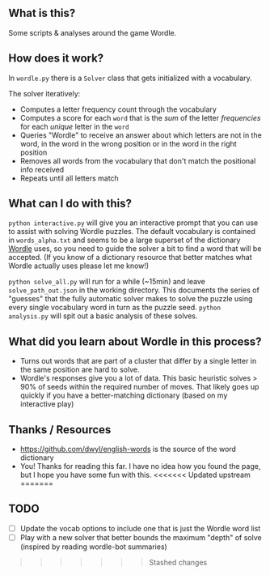 ## What is this?
Some scripts & analyses around the game Wordle.

## How does it work?
In `wordle.py` there is a `Solver` class that gets initialized with a vocabulary.

The solver iteratively:
- Computes a letter frequency count through the vocabulary
- Computes a score for each `word` that is the _sum_ of the letter _frequencies_ for each _unique_ letter in the `word`
- Queries "Wordle" to receive an answer about which letters are not in the word, in the word in the wrong position or in the word in the right position
- Removes all words from the vocabulary that don't match the positional info received
- Repeats until all letters match

## What can I do with this?
`python interactive.py` will give you an interactive prompt that you can use to assist with solving Wordle puzzles. The default vocabulary is contained in `words_alpha.txt` and seems to be a large superset of the dictionary [Wordle](https://www.powerlanguage.co.uk/wordle/) uses, so you need to guide the solver a bit to find a word that will be accepted. (If you know of a dictionary resource that better matches what Wordle actually uses please let me know!)

`python solve_all.py` will run for a while (~15min) and leave `solve_path_out.json` in the working directory. This documents the series of "guesses" that the fully automatic solver makes to solve the puzzle using every single vocabulary word in turn as the puzzle seed. `python analysis.py` will spit out a basic analysis of these solves.

## What did you learn about Wordle in this process?
 - Turns out words that are part of a cluster that differ by a single letter in the same position are hard to solve.
 - Wordle's responses give you a lot of data. This basic heuristic solves > 90% of seeds within the required number of moves. That likely goes up quickly if you have a better-matching dictionary (based on my interactive play)

## Thanks / Resources
- https://github.com/dwyl/english-words is the source of the word dictionary
- You! Thanks for reading this far. I have no idea how you found the page, but I hope you have some fun with this.
<<<<<<< Updated upstream
=======


## TODO
- [ ] Update the vocab options to include one that is just the Wordle word list
- [ ] Play with a new solver that better bounds the maximum "depth" of solve (inspired by reading wordle-bot summaries)
>>>>>>> Stashed changes
